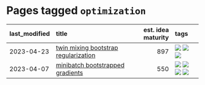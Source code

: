 # Pages tagged `optimization`

|last_modified|title|est. idea maturity|tags
|:---|:---|---:|:---|
|2023-04-23|[twin mixing bootstrap regularization](../twin_mixing_dropout.md)|897|[![](https://img.shields.io/badge/tag-experimental-496a1)](../tags/experimental.md) [![](https://img.shields.io/badge/tag-optimization-dce8fa)](../tags/optimization.md) [![](https://img.shields.io/badge/tag-scaling-82f36e)](../tags/scaling.md)|
|2023-04-07|[minibatch bootstrapped gradients](../minibatch-bootstrapped-gradients.md)|550|[![](https://img.shields.io/badge/tag-experimental-496a1)](../tags/experimental.md) [![](https://img.shields.io/badge/tag-optimization-dce8fa)](../tags/optimization.md) [![](https://img.shields.io/badge/tag-training-f76896)](../tags/training.md) [![](https://img.shields.io/badge/tag-wip-b25b5)](../tags/wip.md)|
